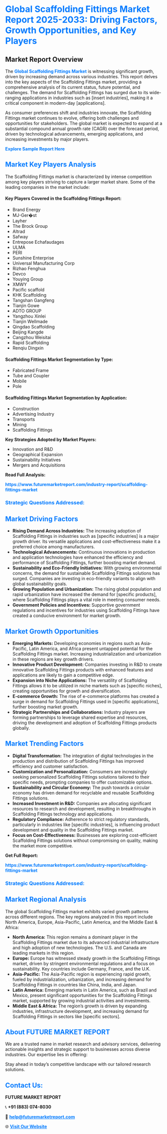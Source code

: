 <h1 style="color: #007BFF;">Global Scaffolding Fittings Market Report 2025-2033: Driving Factors, Growth Opportunities, and Key Players</h1>

<section id="overview">
<h2>Market Report Overview</h2>
<p>The <a href="https://www.futuremarketreport.com/industry-report/scaffolding-fittings-market" style="color: #007BFF; text-decoration: none;"><strong>Global Scaffolding Fittings Market</strong></a> is witnessing significant growth, driven by increasing demand across various industries. This report delves into the key aspects of the Scaffolding Fittings market, providing a comprehensive analysis of its current status, future potential, and challenges. The demand for Scaffolding Fittings has surged due to its wide-ranging applications in industries such as [insert industries], making it a critical component in modern-day [applications].</p>
<p>As consumer preferences shift and industries innovate, the Scaffolding Fittings market continues to evolve, offering both challenges and opportunities for stakeholders. The global market is expected to expand at a substantial compound annual growth rate (CAGR) over the forecast period, driven by technological advancements, emerging applications, and increasing investments by major players.</p>
</section>

<section id="overview">
<p><a href="https://www.futuremarketreport.com/request-sample/reportId=124498" style="color: #007BFF; text-decoration: none;"><strong>Explore Sample Report Here</strong></a></p>
</section>

<section id="key-players">
<h2 style="color: #007BFF;">Market Key Players Analysis</h2>
<p>The Scaffolding Fittings market is characterized by intense competition among key players striving to capture a larger market share. Some of the leading companies in the market include:</p>
<h4>Key Players Covered in the Scaffolding Fittings Report:</h4>
<ul><li>Brand Energy</li><li>MJ-Ger�st</li><li>Layher</li><li>The Brock Group</li><li>Altrad</li><li>Safway</li><li>Entrepose Echafaudages</li><li>ULMA</li><li>PERI</li><li>Sunshine Enterprise</li><li>Universal Manufacturing Corp</li><li>Rizhao Fenghua</li><li>Devco</li><li>Youying Group</li><li>XMWY</li><li>Pacific scaffold</li><li>KHK Scaffolding</li><li>Tangshan Gangfeng</li><li>Tianjin Gowe</li><li>ADTO GROUP</li><li>Yangzhou Xinlei</li><li>Tianjin Wellmade</li><li>Qingdao Scaffolding</li><li>Beijing Kangde</li><li>Cangzhou Weisitai</li><li>Rapid Scaffolding</li><li>Renqiu Dingxin</li></ul>
<h4>Scaffolding Fittings Market Segmentation by Type:</h4>
<ul><li>Fabricated Frame</li><li>Tube and Coupler</li><li>Mobile</li><li>Pole</li></ul>

<h4>Scaffolding Fittings Market Segmentation by Application:</h4>
<ul><li>Construction</li><li>Advertising Industry</li><li>Transports</li><li>Mining</li><li>Scaffolding Fittings</li></ul>
<p><strong>Key Strategies Adopted by Market Players:</strong></p>
<ul>
<li>Innovation and R&D</li>
<li>Geographical Expansion</li>
<li>Sustainability Initiatives</li>
<li>Mergers and Acquisitions</li>
</ul>
</section>

<section>
<p><strong>Read Full Analysis: </strong></p><a href="https://www.futuremarketreport.com/industry-report/scaffolding-fittings-market" style="color: #007BFF; text-decoration: none;"><strong>https://www.futuremarketreport.com/industry-report/scaffolding-fittings-market</strong></a>
<h3 style="color: #007BFF;">Strategic Questions Addressed:</h3>
</section>

<section id="driving-factors">
<h2 style="color: #007BFF;">Market Driving Factors</h2>
<ul>
<li><strong>Rising Demand Across Industries:</strong> The increasing adoption of Scaffolding Fittings in industries such as [specific industries] is a major growth driver. Its versatile applications and cost-effectiveness make it a preferred choice among manufacturers.</li>
<li><strong>Technological Advancements:</strong> Continuous innovations in production and application technologies have enhanced the efficiency and performance of Scaffolding Fittings, further boosting market demand.</li>
<li><strong>Sustainability and Eco-Friendly Initiatives:</strong> With growing environmental concerns, the demand for sustainable Scaffolding Fittings solutions has surged. Companies are investing in eco-friendly variants to align with global sustainability goals.</li>
<li><strong>Growing Population and Urbanization:</strong> The rising global population and rapid urbanization have increased the demand for [specific products], where Scaffolding Fittings plays a vital role in meeting consumer needs.</li>
<li><strong>Government Policies and Incentives:</strong> Supportive government regulations and incentives for industries using Scaffolding Fittings have created a conducive environment for market growth.</li>
</ul>
</section>

<section id="growth-opportunities">
<h2 style="color: #007BFF;">Market Growth Opportunities</h2>
<ul>
<li><strong>Emerging Markets:</strong> Developing economies in regions such as Asia-Pacific, Latin America, and Africa present untapped potential for the Scaffolding Fittings market. Increasing industrialization and urbanization in these regions are key growth drivers.</li>
<li><strong>Innovative Product Development:</strong> Companies investing in R&D to create innovative Scaffolding Fittings products with enhanced features and applications are likely to gain a competitive edge.</li>
<li><strong>Expansion into Niche Applications:</strong> The versatility of Scaffolding Fittings allows it to be utilized in niche markets such as [specific niches], creating opportunities for growth and diversification.</li>
<li><strong>E-commerce Growth:</strong> The rise of e-commerce platforms has created a surge in demand for Scaffolding Fittings used in [specific applications], further boosting market growth.</li>
<li><strong>Strategic Partnerships and Collaborations:</strong> Industry players are forming partnerships to leverage shared expertise and resources, driving the development and adoption of Scaffolding Fittings products globally.</li>
</ul>
</section>

<section id="trending-factors">
<h2 style="color: #007BFF;">Market Trending Factors</h2>
<ul>
<li><strong>Digital Transformation:</strong> The integration of digital technologies in the production and distribution of Scaffolding Fittings has improved efficiency and customer satisfaction.</li>
<li><strong>Customization and Personalization:</strong> Consumers are increasingly seeking personalized Scaffolding Fittings solutions tailored to their specific needs, prompting companies to offer customizable options.</li>
<li><strong>Sustainability and Circular Economy:</strong> The push towards a circular economy has driven demand for recyclable and reusable Scaffolding Fittings solutions.</li>
<li><strong>Increased Investment in R&D:</strong> Companies are allocating significant resources to research and development, resulting in breakthroughs in Scaffolding Fittings technology and applications.</li>
<li><strong>Regulatory Compliance:</strong> Adherence to strict regulatory standards, particularly in industries like [specific industries], is influencing product development and quality in the Scaffolding Fittings market.</li>
<li><strong>Focus on Cost-Effectiveness:</strong> Businesses are exploring cost-efficient Scaffolding Fittings solutions without compromising on quality, making the market more competitive.</li>
</ul>
</section>

<section>
<p><strong>Get Full Report: </strong></p><a href="https://www.futuremarketreport.com/industry-report/scaffolding-fittings-market" style="color: #007BFF; text-decoration: none;"><strong>https://www.futuremarketreport.com/industry-report/scaffolding-fittings-market</strong></a>
<h3 style="color: #007BFF;">Strategic Questions Addressed:</h3>
</section>


<section id="regional-analysis">
<h2 style="color: #007BFF;">Market Regional Analysis</h2>
<p>The global Scaffolding Fittings market exhibits varied growth patterns across different regions. The key regions analyzed in this report include North America, Europe, Asia-Pacific, Latin America, and the Middle East & Africa:</p>
<ul>
<li><strong>North America:</strong> This region remains a dominant player in the Scaffolding Fittings market due to its advanced industrial infrastructure and high adoption of new technologies. The U.S. and Canada are leading markets in this region.</li>
<li><strong>Europe:</strong> Europe has witnessed steady growth in the Scaffolding Fittings market, driven by stringent environmental regulations and a focus on sustainability. Key countries include Germany, France, and the U.K.</li>
<li><strong>Asia-Pacific:</strong> The Asia-Pacific region is experiencing rapid growth, fueled by industrialization, urbanization, and increasing demand for Scaffolding Fittings in countries like China, India, and Japan.</li>
<li><strong>Latin America:</strong> Emerging markets in Latin America, such as Brazil and Mexico, present significant opportunities for the Scaffolding Fittings market, supported by growing industrial activities and investments.</li>
<li><strong>Middle East & Africa:</strong> The region’s growth is driven by expanding industries, infrastructure development, and increasing demand for Scaffolding Fittings in sectors like [specific sectors].</li>
</ul>
</section>

<footer>
<h2 style="color: #007BFF;">About FUTURE MARKET REPORT</h2>
<p>We are a trusted name in market research and advisory services, delivering actionable insights and strategic support to businesses across diverse industries. Our expertise lies in offering:</p>

<p>Stay ahead in today’s competitive landscape with our tailored research solutions.</p>

<h2 style="color: #007BFF;">Contact Us:</h2>
<p><strong>FUTURE MARKET REPORT</strong></p>
<p>📞 <strong>+91 (883) 074-8030</strong></p>
<p>📧 <strong><a href="mailto:help@futuremarketreport.com" style="color: #007BFF;">help@futuremarketreport.com</a></strong></p>
<p>🌐 <strong><a href="https://www.futuremarketreport.com/" style="color: #007BFF;">Visit Our Website</a></strong></p>
</footer>